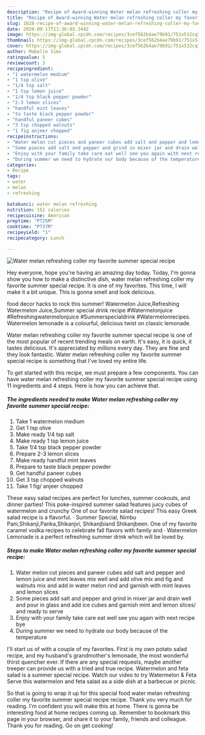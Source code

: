 ```yaml
---
description: "Recipe of Award-winning Water melan refreshing coller my favorite summer special recipe"
title: "Recipe of Award-winning Water melan refreshing coller my favorite summer special recipe"
slug: 1628-recipe-of-award-winning-water-melan-refreshing-coller-my-favorite-summer-special-recipe
date: 2020-09-17T11:36:03.344Z
image: https://img-global.cpcdn.com/recipes/3cef562b4ae79b91/751x532cq70/water-melan-refreshing-coller-my-favorite-summer-special-recipe-recipe-main-photo.jpg
thumbnail: https://img-global.cpcdn.com/recipes/3cef562b4ae79b91/751x532cq70/water-melan-refreshing-coller-my-favorite-summer-special-recipe-recipe-main-photo.jpg
cover: https://img-global.cpcdn.com/recipes/3cef562b4ae79b91/751x532cq70/water-melan-refreshing-coller-my-favorite-summer-special-recipe-recipe-main-photo.jpg
author: Mabelle Sims
ratingvalue: 5
reviewcount: 3
recipeingredient:
- "1 watermelon medium"
- "1 tsp olive"
- "1/4 tsp salt"
- "1 tsp lemon juice"
- "1/4 tsp black pepper powder"
- "2-3 lemon slices"
- "handful mint leaves"
- "to taste black pepper powder"
- "handful paneer cubes"
- "3 tsp chopped walnuts"
- "1 fig anjeer chopped"
recipeinstructions:
- "Water melon cut pieces and paneer cubes add salt and pepper and lemon juice and mint leaves mix well and add olive mix and fig and walnuts mix and add in water melon rind and garnish with mint leaves and lemon slices"
- "Some pieces add salt and pepper and grind in mixer jar and drain well and pour in glass and add ice cubes and garnish mint and lemon slices/ and ready to serve"
- "Enjoy with your family take care eat well see you again with next recipe bye"
- "During summer we need to hydrate our body because of the temperature"
categories:
- Recipe
tags:
- water
- melan
- refreshing

katakunci: water melan refreshing 
nutrition: 151 calories
recipecuisine: American
preptime: "PT25M"
cooktime: "PT37M"
recipeyield: "1"
recipecategory: Lunch

---
```



![Water melan refreshing coller my favorite summer special recipe](https://img-global.cpcdn.com/recipes/3cef562b4ae79b91/751x532cq70/water-melan-refreshing-coller-my-favorite-summer-special-recipe-recipe-main-photo.jpg)

Hey everyone, hope you're having an amazing day today. Today, I'm gonna show you how to make a distinctive dish, water melan refreshing coller my favorite summer special recipe. It is one of my favorites. This time, I will make it a bit unique. This is gonna smell and look delicious.

food decor hacks to rock this summer! Watermelon Juice,Refreshing Watermelon Juice,Summer special drink recipe #Watermelonjuice #Refreshingwatermelonjuice #Summerspecialdrink #Watermelonrecipes. Watermelon lemonade is a colourful, delicious twist on classic lemonade.

Water melan refreshing coller my favorite summer special recipe is one of the most popular of recent trending meals on earth. It's easy, it is quick, it tastes delicious. It's appreciated by millions every day. They are fine and they look fantastic. Water melan refreshing coller my favorite summer special recipe is something that I've loved my entire life.


To get started with this recipe, we must prepare a few components. You can have water melan refreshing coller my favorite summer special recipe using 11 ingredients and 4 steps. Here is how you can achieve that.

<!--inarticleads1-->

##### The ingredients needed to make Water melan refreshing coller my favorite summer special recipe:

1. Take 1 watermelon medium
1. Get 1 tsp olive
1. Make ready 1/4 tsp salt
1. Make ready 1 tsp lemon juice
1. Take 1/4 tsp black pepper powder
1. Prepare 2-3 lemon slices
1. Make ready handful mint leaves
1. Prepare to taste black pepper powder
1. Get handful paneer cubes
1. Get 3 tsp chopped walnuts
1. Take 1 fig/ anjeer chopped


These easy salad recipes are perfect for lunches, summer cookouts, and dinner parties! This poke-inspired summer salad features juicy cubes of watermelon and crunchy One of our favorite salad recipes! This easy Greek salad recipe is a flavorful. · Summer Special, Nimbu Pani,Shikanji,Panka,Shikanjvi, Shikanjbiand Shikanjbeen. One of my favorite caramel vodka recipes to celebrate fall flavors with family and · Watermelon Lemonade is a perfect refreshing summer drink which will be loved by. 

<!--inarticleads2-->

##### Steps to make Water melan refreshing coller my favorite summer special recipe:

1. Water melon cut pieces and paneer cubes add salt and pepper and lemon juice and mint leaves mix well and add olive mix and fig and walnuts mix and add in water melon rind and garnish with mint leaves and lemon slices
1. Some pieces add salt and pepper and grind in mixer jar and drain well and pour in glass and add ice cubes and garnish mint and lemon slices/ and ready to serve
1. Enjoy with your family take care eat well see you again with next recipe bye
1. During summer we need to hydrate our body because of the temperature


I&#39;ll start us of with a couple of my favorites. First is my own potato salad recipe, and my husband&#39;s grandmother&#39;s lemonade, the most wonderful thirst quencher ever. If there are any special requests, maybe another treeper can provide us with a tried and true recipe. Watermelon and feta salad is a summer special recipe. Watch our video to try Watermelon &amp; Feta Serve this watermelon and feta salad as a side dish at a barbecue or picnic. 

So that is going to wrap it up for this special food water melan refreshing coller my favorite summer special recipe recipe. Thank you very much for reading. I'm confident you will make this at home. There is gonna be interesting food at home recipes coming up. Remember to bookmark this page in your browser, and share it to your family, friends and colleague. Thank you for reading. Go on get cooking!
